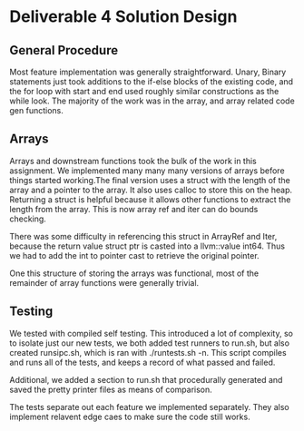 # Deliverable 4 Solution Design

## General Procedure
Most feature implementation was generally straightforward. Unary, Binary statements just took additions to the if-else blocks of the existing code, and the for loop with start and end used roughly similar constructions as the while look. The majority of the work was in the array, and array related code gen functions.

## Arrays
Arrays and downstream functions took the bulk of the work in this assignment. We implemented many many many versions of arrays before things started working.The final version uses a struct with the length of the array and a pointer to the array. It also uses calloc to store this on the heap. Returning a struct is helpful because it allows other functions to extract the length from the array. This is now array ref and iter can do bounds checking.

There was some difficulty in referencing this struct in ArrayRef and Iter, because the return value struct ptr is casted into a llvm::value int64. Thus we had to add the int to pointer cast to retrieve the original pointer.

One this structure of storing the arrays was functional, most of the remainder of array functions were generally trivial.

## Testing 

We tested with compiled self testing. This introduced a lot of complexity, so to isolate just our new tests, we both added test runners to run.sh, but also created runsipc.sh, which is ran with ./runtests.sh -n. This script compiles and runs all of the tests, and keeps a record of what passed and failed.

Additional, we added a section to run.sh that procedurally generated and saved the pretty printer files as means of comparison.

The tests separate out each feature we implemented separately. They also implement relavent edge caes to make sure the code still works.
